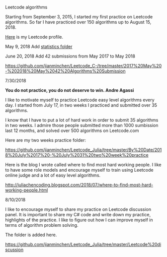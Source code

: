 Leetcode algorithms 

Starting from September 3, 2015, I started my first practice on Leetcode algorithms. So far I have practiced over 150 algorithms up to August 15, 2018. 

[Here](https://leetcode.com/jianminchen39/) is my Leetcode profile.

 
May 9, 2018
Add [statistics folder](https://github.com/jianminchen/Leetcode_C-/tree/master/Practice%20statistics)

June 20, 2018
Add 42 submissions from May 2017 to May 2018

https://github.com/jianminchen/Leetcode_C-/tree/master/2017%20May%20-%202018%20May%2042%20Algorithms%20Submission

7/30/2018

**You do not practice, you do not deserve to win. Andre Agassi**

I like to motivate myself to practice Leetcode easy level algorithms every day. I started from July 17, in two weeks I practiced and submitted over 35 algorithms.

I know that I have to put a lot of hard work in order to submit 35 algorithms in two weeks. I admire those people submitted more than 1000 sumbission last 12 months, and solved over 500 algorithms on Leetcode.com

Here are my two weeks practice folder:

https://github.com/jianminchen/Leetcode_Julia/tree/master/By%20Date/2018%20July%2017%20-%20July%2031%20two%20week%20practice

Here is the blog I wrote called where to find most hard working people. I like to have some role models and encourage myself to train using Leetcode online judge and a lot of easy level algorithms. 

http://juliachencoding.blogspot.com/2018/07/where-to-find-most-hard-working-people.html

8/10/2018

I like to encourage myself to share my practice on Leetcode discussion panel. It is important to share my C# code and write down my practice, highlights of the practice. I like to figure out how I can improve myself in terms of algorithm problem solving. 

The folder is added here. 

https://github.com/jianminchen/Leetcode_Julia/tree/master/Leetcode%20discussion
